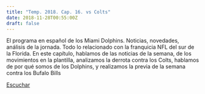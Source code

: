 ```yaml
---
title: "Temp. 2018. Cap. 16. vs Colts"
date: 2018-11-28T00:55:00Z
draft: false
---
```


El programa en español de los Miami Dolphins. Noticias, novedades, análisis de la jornada.
Todo lo relacionado con la franquicia NFL del sur de la Florida.
En este capítulo, hablamos de las noticias de la semana, de los movimientos en la plantilla, analizamos la derrota contra los Colts, hablamos de por qué somos de los Dolphins, y realizamos la previa de la semana contra los Bufalo Bills

[Escuchar](https://www.ivoox.com/temp-2018-cap-16-vs-colts-audios-mp3_rf_30371384_1.html)
